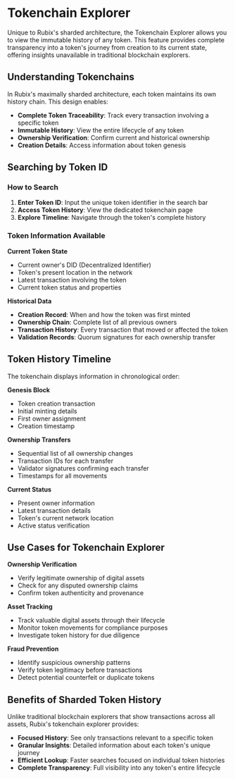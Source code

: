 # Tokenchain Explorer

Unique to Rubix's sharded architecture, the Tokenchain Explorer allows you to view the immutable history of any token. This feature provides complete transparency into a token's journey from creation to its current state, offering insights unavailable in traditional blockchain explorers.

## Understanding Tokenchains

In Rubix's maximally sharded architecture, each token maintains its own history chain. This design enables:
- **Complete Token Traceability**: Track every transaction involving a specific token
- **Immutable History**: View the entire lifecycle of any token
- **Ownership Verification**: Confirm current and historical ownership
- **Creation Details**: Access information about token genesis

## Searching by Token ID

### How to Search
1. **Enter Token ID**: Input the unique token identifier in the search bar
2. **Access Token History**: View the dedicated tokenchain page
3. **Explore Timeline**: Navigate through the token's complete history

### Token Information Available

**Current Token State**
- Current owner's DID (Decentralized Identifier)
- Token's present location in the network
- Latest transaction involving the token
- Current token status and properties

**Historical Data**
- **Creation Record**: When and how the token was first minted
- **Ownership Chain**: Complete list of all previous owners
- **Transaction History**: Every transaction that moved or affected the token
- **Validation Records**: Quorum signatures for each ownership transfer

## Token History Timeline

The tokenchain displays information in chronological order:

**Genesis Block**
- Token creation transaction
- Initial minting details
- First owner assignment
- Creation timestamp

**Ownership Transfers**
- Sequential list of all ownership changes
- Transaction IDs for each transfer
- Validator signatures confirming each transfer
- Timestamps for all movements

**Current Status**
- Present owner information
- Latest transaction details
- Token's current network location
- Active status verification

## Use Cases for Tokenchain Explorer

**Ownership Verification**
- Verify legitimate ownership of digital assets
- Check for any disputed ownership claims
- Confirm token authenticity and provenance

**Asset Tracking**
- Track valuable digital assets through their lifecycle
- Monitor token movements for compliance purposes
- Investigate token history for due diligence

**Fraud Prevention**
- Identify suspicious ownership patterns
- Verify token legitimacy before transactions
- Detect potential counterfeit or duplicate tokens

## Benefits of Sharded Token History

Unlike traditional blockchain explorers that show transactions across all assets, Rubix's tokenchain explorer provides:
- **Focused History**: See only transactions relevant to a specific token
- **Granular Insights**: Detailed information about each token's unique journey
- **Efficient Lookup**: Faster searches focused on individual token histories
- **Complete Transparency**: Full visibility into any token's entire lifecycle